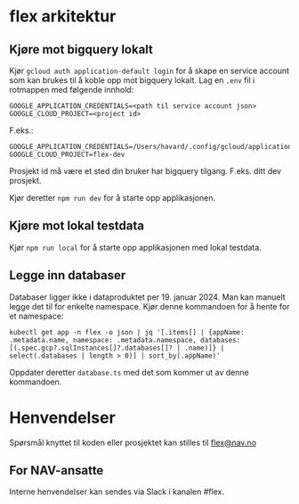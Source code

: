 # flex arkitektur

## Kjøre mot bigquery lokalt

Kjør `gcloud auth application-default login` for å skape en service account som kan brukes til å koble opp mot bigquery lokalt.
Lag en `.env` fil i rotmappen med følgende innhold:

```
GOOGLE_APPLICATION_CREDENTIALS=<path til service account json>
GOOGLE_CLOUD_PROJECT=<project id>
```

F.eks.:

```
GOOGLE_APPLICATION_CREDENTIALS=/Users/havard/.config/gcloud/application_default_credentials.json
GOOGLE_CLOUD_PROJECT=flex-dev
```

Prosjekt id må være et sted din bruker har bigquery tilgang. F.eks. ditt dev prosjekt.

Kjør deretter `npm run dev` for å starte opp applikasjonen.

## Kjøre mot lokal testdata

Kjør `npm run local` for å starte opp applikasjonen med lokal testdata.

## Legge inn databaser

Databaser ligger ikke i dataproduktet per 19. januar 2024. Man kan manuelt legge det til for enkelte namespace.
Kjør denne kommandoen for å hente for et namespace:

`kubectl get app -n flex -o json | jq '[.items[] | {appName: .metadata.name, namespace: .metadata.namespace, databases: [(.spec.gcp?.sqlInstances[]?.databases[]? | .name)]} | select(.databases | length > 0)] | sort_by(.appName)'`

Oppdater deretter `database.ts` med det som kommer ut av denne kommandoen.

# Henvendelser

Spørsmål knyttet til koden eller prosjektet kan stilles til flex@nav.no

## For NAV-ansatte

Interne henvendelser kan sendes via Slack i kanalen #flex.
